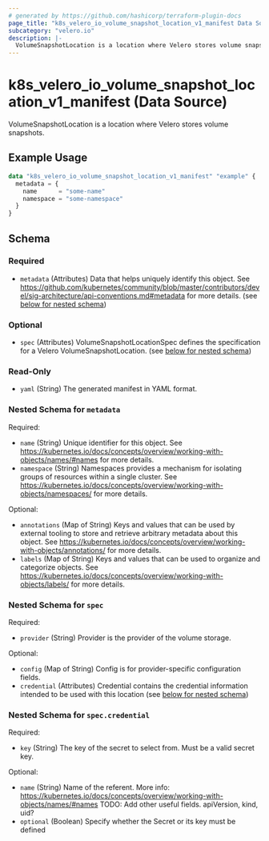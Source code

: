 ```yaml
---
# generated by https://github.com/hashicorp/terraform-plugin-docs
page_title: "k8s_velero_io_volume_snapshot_location_v1_manifest Data Source - terraform-provider-k8s"
subcategory: "velero.io"
description: |-
  VolumeSnapshotLocation is a location where Velero stores volume snapshots.
---
```


# k8s_velero_io_volume_snapshot_location_v1_manifest (Data Source)

VolumeSnapshotLocation is a location where Velero stores volume snapshots.

## Example Usage

```terraform
data "k8s_velero_io_volume_snapshot_location_v1_manifest" "example" {
  metadata = {
    name      = "some-name"
    namespace = "some-namespace"
  }
}
```

<!-- schema generated by tfplugindocs -->
## Schema

### Required

- `metadata` (Attributes) Data that helps uniquely identify this object. See https://github.com/kubernetes/community/blob/master/contributors/devel/sig-architecture/api-conventions.md#metadata for more details. (see [below for nested schema](#nestedatt--metadata))

### Optional

- `spec` (Attributes) VolumeSnapshotLocationSpec defines the specification for a Velero VolumeSnapshotLocation. (see [below for nested schema](#nestedatt--spec))

### Read-Only

- `yaml` (String) The generated manifest in YAML format.

<a id="nestedatt--metadata"></a>
### Nested Schema for `metadata`

Required:

- `name` (String) Unique identifier for this object. See https://kubernetes.io/docs/concepts/overview/working-with-objects/names/#names for more details.
- `namespace` (String) Namespaces provides a mechanism for isolating groups of resources within a single cluster. See https://kubernetes.io/docs/concepts/overview/working-with-objects/namespaces/ for more details.

Optional:

- `annotations` (Map of String) Keys and values that can be used by external tooling to store and retrieve arbitrary metadata about this object. See https://kubernetes.io/docs/concepts/overview/working-with-objects/annotations/ for more details.
- `labels` (Map of String) Keys and values that can be used to organize and categorize objects. See https://kubernetes.io/docs/concepts/overview/working-with-objects/labels/ for more details.


<a id="nestedatt--spec"></a>
### Nested Schema for `spec`

Required:

- `provider` (String) Provider is the provider of the volume storage.

Optional:

- `config` (Map of String) Config is for provider-specific configuration fields.
- `credential` (Attributes) Credential contains the credential information intended to be used with this location (see [below for nested schema](#nestedatt--spec--credential))

<a id="nestedatt--spec--credential"></a>
### Nested Schema for `spec.credential`

Required:

- `key` (String) The key of the secret to select from. Must be a valid secret key.

Optional:

- `name` (String) Name of the referent. More info: https://kubernetes.io/docs/concepts/overview/working-with-objects/names/#names TODO: Add other useful fields. apiVersion, kind, uid?
- `optional` (Boolean) Specify whether the Secret or its key must be defined
